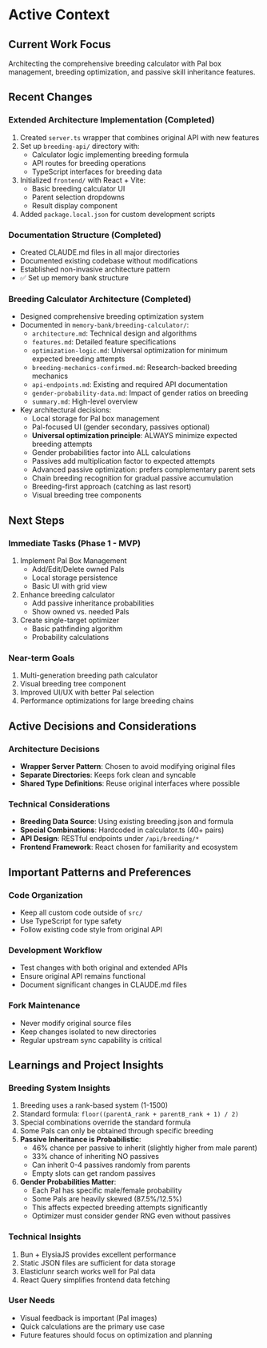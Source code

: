 # Active Context

## Current Work Focus
Architecting the comprehensive breeding calculator with Pal box management, breeding optimization, and passive skill inheritance features.

## Recent Changes

### Extended Architecture Implementation (Completed)
1. Created `server.ts` wrapper that combines original API with new features
2. Set up `breeding-api/` directory with:
   - Calculator logic implementing breeding formula
   - API routes for breeding operations
   - TypeScript interfaces for breeding data
3. Initialized `frontend/` with React + Vite:
   - Basic breeding calculator UI
   - Parent selection dropdowns
   - Result display component
4. Added `package.local.json` for custom development scripts

### Documentation Structure (Completed)
- Created CLAUDE.md files in all major directories
- Documented existing codebase without modifications
- Established non-invasive architecture pattern
- ✅ Set up memory bank structure

### Breeding Calculator Architecture (Completed)
- Designed comprehensive breeding optimization system
- Documented in `memory-bank/breeding-calculator/`:
  - `architecture.md`: Technical design and algorithms
  - `features.md`: Detailed feature specifications
  - `optimization-logic.md`: Universal optimization for minimum expected breeding attempts
  - `breeding-mechanics-confirmed.md`: Research-backed breeding mechanics
  - `api-endpoints.md`: Existing and required API documentation
  - `gender-probability-data.md`: Impact of gender ratios on breeding
  - `summary.md`: High-level overview
- Key architectural decisions:
  - Local storage for Pal box management
  - Pal-focused UI (gender secondary, passives optional)
  - **Universal optimization principle**: ALWAYS minimize expected breeding attempts
  - Gender probabilities factor into ALL calculations
  - Passives add multiplication factor to expected attempts
  - Advanced passive optimization: prefers complementary parent sets
  - Chain breeding recognition for gradual passive accumulation
  - Breeding-first approach (catching as last resort)
  - Visual breeding tree components

## Next Steps

### Immediate Tasks (Phase 1 - MVP)
1. Implement Pal Box Management
   - Add/Edit/Delete owned Pals
   - Local storage persistence
   - Basic UI with grid view
2. Enhance breeding calculator
   - Add passive inheritance probabilities
   - Show owned vs. needed Pals
3. Create single-target optimizer
   - Basic pathfinding algorithm
   - Probability calculations

### Near-term Goals
1. Multi-generation breeding path calculator
2. Visual breeding tree component
3. Improved UI/UX with better Pal selection
4. Performance optimizations for large breeding chains

## Active Decisions and Considerations

### Architecture Decisions
- **Wrapper Server Pattern**: Chosen to avoid modifying original files
- **Separate Directories**: Keeps fork clean and syncable
- **Shared Type Definitions**: Reuse original interfaces where possible

### Technical Considerations
- **Breeding Data Source**: Using existing breeding.json and formula
- **Special Combinations**: Hardcoded in calculator.ts (40+ pairs)
- **API Design**: RESTful endpoints under `/api/breeding/*`
- **Frontend Framework**: React chosen for familiarity and ecosystem

## Important Patterns and Preferences

### Code Organization
- Keep all custom code outside of `src/`
- Use TypeScript for type safety
- Follow existing code style from original API

### Development Workflow
- Test changes with both original and extended APIs
- Ensure original API remains functional
- Document significant changes in CLAUDE.md files

### Fork Maintenance
- Never modify original source files
- Keep changes isolated to new directories
- Regular upstream sync capability is critical

## Learnings and Project Insights

### Breeding System Insights
1. Breeding uses a rank-based system (1-1500)
2. Standard formula: `floor((parentA_rank + parentB_rank + 1) / 2)`
3. Special combinations override the standard formula
4. Some Pals can only be obtained through specific breeding
5. **Passive Inheritance is Probabilistic**:
   - 46% chance per passive to inherit (slightly higher from male parent)
   - 33% chance of inheriting NO passives
   - Can inherit 0-4 passives randomly from parents
   - Empty slots can get random passives
6. **Gender Probabilities Matter**:
   - Each Pal has specific male/female probability
   - Some Pals are heavily skewed (87.5%/12.5%)
   - This affects expected breeding attempts significantly
   - Optimizer must consider gender RNG even without passives

### Technical Insights
1. Bun + ElysiaJS provides excellent performance
2. Static JSON files are sufficient for data storage
3. Elasticlunr search works well for Pal data
4. React Query simplifies frontend data fetching

### User Needs
- Visual feedback is important (Pal images)
- Quick calculations are the primary use case
- Future features should focus on optimization and planning